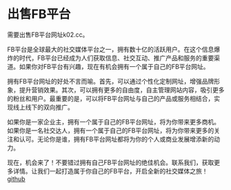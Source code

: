 # 出售FB平台

需要出售FB平台网址k02.cc。

FB平台是全球最大的社交媒体平台之一，拥有数十亿的活跃用户。在这个信息爆炸的时代，FB平台已经成为人们获取信息、社交互动、推广产品和服务的重要渠道。如果你对FB平台有兴趣，现在有机会拥有一个属于自己的FB平台网址。

拥有FB平台网址的好处不言而喻。首先，可以通过个性化定制网址，增强品牌形象，提升营销效果。其次，可以拥有更多的自由度，自主管理网站内容，吸引更多的粉丝和用户。最重要的是，可以将FB平台网址与自己的产品或服务相结合，实现线上线下的双向推广。

如果你是一家企业主，拥有一个属于自己的FB平台网址，将为你带来更多商机。如果你是一名社交达人，拥有一个属于自己的FB平台网址，将为你带来更多的关注和认可。无论你是谁，拥有FB平台网址都将为你的个人或商业发展增添新的动力。

现在，机会来了！不要错过拥有自己FB平台网址的绝佳机会。联系我们，获取更多详情。让我们一起打造属于你自己的FB平台，开启全新的社交媒体之旅！[github](https://github.com)